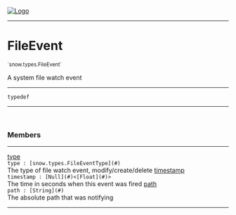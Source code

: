 
[![Logo](../../../images/logo.png)](../../../api/index.html)

---



<h1>FileEvent</h1>
<small>`snow.types.FileEvent`</small>

A system file watch event

---

`typedef`

---

&nbsp;
&nbsp;



<h3>Members</h3> <hr/><span class="member apipage">
                <a name="type"><a class="lift" href="#type">type</a></a><div class="clear"></div><code class="signature apipage">type : [snow.types.FileEventType](#)</code><br/></span>
            <span class="small_desc_flat">The type of file watch event, modify/create/delete</span><span class="member apipage">
                <a name="timestamp"><a class="lift" href="#timestamp">timestamp</a></a><div class="clear"></div><code class="signature apipage">timestamp : [Null](#)&lt;[Float](#)&gt;</code><br/></span>
            <span class="small_desc_flat">The time in seconds when this event was fired</span><span class="member apipage">
                <a name="path"><a class="lift" href="#path">path</a></a><div class="clear"></div><code class="signature apipage">path : [String](#)</code><br/></span>
            <span class="small_desc_flat">The absolute path that was notifying</span>







---

&nbsp;
&nbsp;
&nbsp;
&nbsp;

